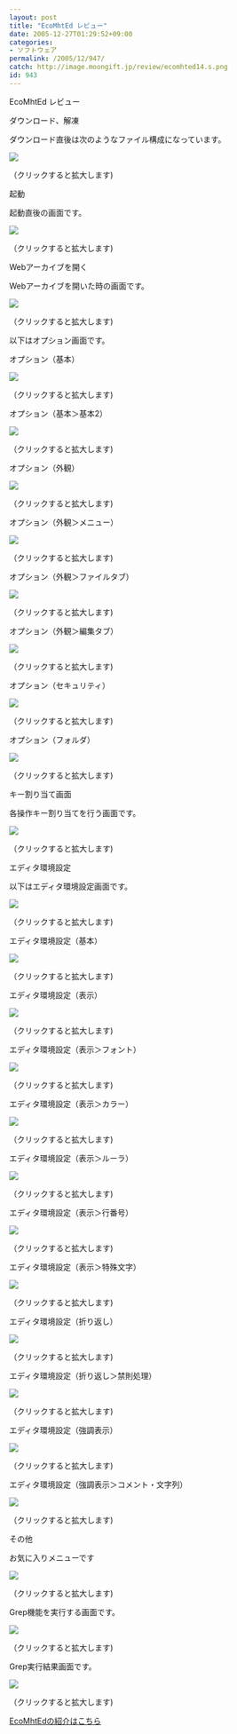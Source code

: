 ```yaml
---
layout: post
title: "EcoMhtEd レビュー"
date: 2005-12-27T01:29:52+09:00
categories:
- ソフトウェア
permalink: /2005/12/947/
catch: http://image.moongift.jp/review/ecomhted14.s.png
id: 943
---
```

EcoMhtEd レビュー  
<!--more-->

ダウンロード、解凍

  

ダウンロード直後は次のようなファイル構成になっています。

  

[![](http://image.moongift.jp/review/ecomhted1.s.png)](http://image.moongift.jp/review/ecomhted1.png)  
  
（クリックすると拡大します)

  

起動

  

起動直後の画面です。

  

[![](http://image.moongift.jp/review/ecomhted2.s.png)](http://image.moongift.jp/review/ecomhted2.png)  
  
（クリックすると拡大します)

  

Webアーカイブを開く

  

Webアーカイブを開いた時の画面です。

  

[![](http://image.moongift.jp/review/ecomhted3.s.png)](http://image.moongift.jp/review/ecomhted3.png)  
  
（クリックすると拡大します)

  

以下はオプション画面です。

  

オプション（基本）

  

[![](http://image.moongift.jp/review/ecomhted4.s.png)](http://image.moongift.jp/review/ecomhted4.png)  
  
（クリックすると拡大します)

  

オプション（基本＞基本2）

  

[![](http://image.moongift.jp/review/ecomhted5.s.png)](http://image.moongift.jp/review/ecomhted5.png)  
  
（クリックすると拡大します)

  

オプション（外観）

  

[![](http://image.moongift.jp/review/ecomhted6.s.png)](http://image.moongift.jp/review/ecomhted6.png)  
  
（クリックすると拡大します)

  

オプション（外観＞メニュー）

  

[![](http://image.moongift.jp/review/ecomhted7.s.png)](http://image.moongift.jp/review/ecomhted7.png)  
  
（クリックすると拡大します)

  

オプション（外観＞ファイルタブ）

  

[![](http://image.moongift.jp/review/ecomhted8.s.png)](http://image.moongift.jp/review/ecomhted8.png)  
  
（クリックすると拡大します)

  

オプション（外観＞編集タブ）

  

[![](http://image.moongift.jp/review/ecomhted9.s.png)](http://image.moongift.jp/review/ecomhted9.png)  
  
（クリックすると拡大します)

  

オプション（セキュリティ）

  

[![](http://image.moongift.jp/review/ecomhted10.s.png)](http://image.moongift.jp/review/ecomhted10.png)  
  
（クリックすると拡大します)

  

オプション（フォルダ）

  

[![](http://image.moongift.jp/review/ecomhted11.s.png)](http://image.moongift.jp/review/ecomhted11.png)  
  
（クリックすると拡大します)

  

キー割り当て画面

  

各操作キー割り当てを行う画面です。

  

[![](http://image.moongift.jp/review/ecomhted12.s.png)](http://image.moongift.jp/review/ecomhted12.png)  
  
（クリックすると拡大します)

  

エディタ環境設定

  

以下はエディタ環境設定画面です。

  

[![](http://image.moongift.jp/review/ecomhted13.s.png)](http://image.moongift.jp/review/ecomhted13.png)  
  
（クリックすると拡大します)

  

エディタ環境設定（基本）

  

[![](http://image.moongift.jp/review/ecomhted14.s.png)](http://image.moongift.jp/review/ecomhted14.png)  
  
（クリックすると拡大します)

  

エディタ環境設定（表示）

  

[![](http://image.moongift.jp/review/ecomhted15.s.png)](http://image.moongift.jp/review/ecomhted15.png)  
  
（クリックすると拡大します)

  

エディタ環境設定（表示＞フォント）

  

[![](http://image.moongift.jp/review/ecomhted16.s.png)](http://image.moongift.jp/review/ecomhted16.png)  
  
（クリックすると拡大します)

  

エディタ環境設定（表示＞カラー）

  

[![](http://image.moongift.jp/review/ecomhted17.s.png)](http://image.moongift.jp/review/ecomhted17.png)  
  
（クリックすると拡大します)

  

エディタ環境設定（表示＞ルーラ）

  

[![](http://image.moongift.jp/review/ecomhted18.s.png)](http://image.moongift.jp/review/ecomhted18.png)  
  
（クリックすると拡大します)

  

エディタ環境設定（表示＞行番号）

  

[![](http://image.moongift.jp/review/ecomhted19.s.png)](http://image.moongift.jp/review/ecomhted19.png)  
  
（クリックすると拡大します)

  

エディタ環境設定（表示＞特殊文字）

  

[![](http://image.moongift.jp/review/ecomhted20.s.png)](http://image.moongift.jp/review/ecomhted20.png)  
  
（クリックすると拡大します)

  

エディタ環境設定（折り返し）

  

[![](http://image.moongift.jp/review/ecomhted21.s.png)](http://image.moongift.jp/review/ecomhted21.png)  
  
（クリックすると拡大します)

  

エディタ環境設定（折り返し＞禁則処理）

  

[![](http://image.moongift.jp/review/ecomhted22.s.png)](http://image.moongift.jp/review/ecomhted22.png)  
  
（クリックすると拡大します)

  

エディタ環境設定（強調表示）

  

[![](http://image.moongift.jp/review/ecomhted23.s.png)](http://image.moongift.jp/review/ecomhted23.png)  
  
（クリックすると拡大します)

  

エディタ環境設定（強調表示＞コメント・文字列）

  

[![](http://image.moongift.jp/review/ecomhted24.s.png)](http://image.moongift.jp/review/ecomhted24.png)  
  
（クリックすると拡大します)

  

その他

  

お気に入りメニューです

  

[![](http://image.moongift.jp/review/ecomhted25.s.png)](http://image.moongift.jp/review/ecomhted25.png)  
  
（クリックすると拡大します)

  

Grep機能を実行する画面です。

  

[![](http://image.moongift.jp/review/ecomhted26.s.png)](http://image.moongift.jp/review/ecomhted26.png)  
  
（クリックすると拡大します)

  

Grep実行結果画面です。

  

[![](http://image.moongift.jp/review/ecomhted27.s.png)](http://image.moongift.jp/review/ecomhted27.png)  
  
（クリックすると拡大します)

  

[EcoMhtEdの紹介はこちら](http://fw.moongift.jp/intro/i-922.html)

